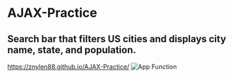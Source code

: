 # AJAX-Practice
## Search bar that filters US cities and displays city name, state, and population.
https://znylen88.github.io/AJAX-Practice/
![App Function]()

